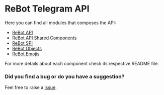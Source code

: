# ReBot Telegram API

Here you can find all modules that composes the API:

 - [ReBot API](rebot-telegram-api/README.md)
 - [ReBot API Shared Components](rebot-telegram-api-shared-components/README.md)
 - [ReBot SPI](rebot-telegram-api-spi/README.md)
 - [ReBot Objects](rebot-telegram-api-objects/README.md)
 - [ReBot Emojis](rebot-telegram-api-emojis/README.md)

For more details about each component check its respective README file.

### Did you find a bug or do you have a suggestion?
Feel free to raise a [issue](https://github.com/rebasing-xyz/rebot/rebot/issues/new).